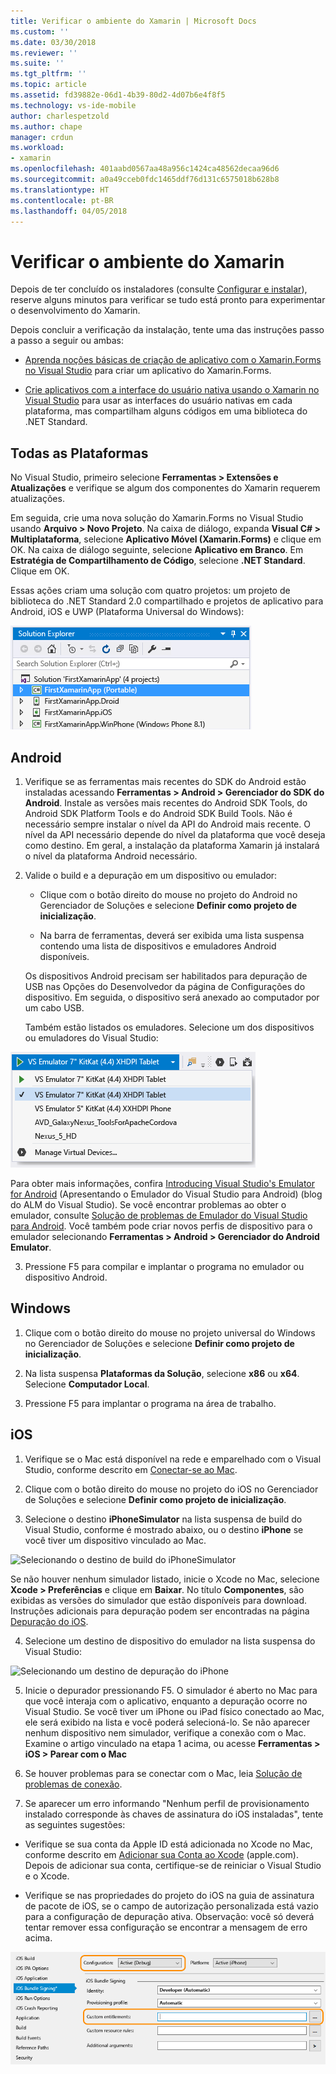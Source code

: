 ```yaml
---
title: Verificar o ambiente do Xamarin | Microsoft Docs
ms.custom: ''
ms.date: 03/30/2018
ms.reviewer: ''
ms.suite: ''
ms.tgt_pltfrm: ''
ms.topic: article
ms.assetid: fd39882e-06d1-4b39-80d2-4d07b6e4f8f5
ms.technology: vs-ide-mobile
author: charlespetzold
ms.author: chape
manager: crdun
ms.workload:
- xamarin
ms.openlocfilehash: 401aabd0567aa48a956c1424ca48562decaa96d6
ms.sourcegitcommit: a0a49cceb0fdc1465ddf76d131c6575018b628b8
ms.translationtype: HT
ms.contentlocale: pt-BR
ms.lasthandoff: 04/05/2018
---
```

# <a name="verify-your-xamarin-environment"></a>Verificar o ambiente do Xamarin

Depois de ter concluído os instaladores (consulte [Configurar e instalar](../cross-platform/setup-and-install.md)), reserve alguns minutos para verificar se tudo está pronto para experimentar o desenvolvimento do Xamarin.  
  
 Depois concluir a verificação da instalação, tente uma das instruções passo a passo a seguir ou ambas:  
  
-   [Aprenda noções básicas de criação de aplicativo com o Xamarin.Forms no Visual Studio](../cross-platform/learn-app-building-basics-with-xamarin-forms-in-visual-studio.md) para criar um aplicativo do Xamarin.Forms.
  
-   [Crie aplicativos com a interface do usuário nativa usando o Xamarin no Visual Studio](../cross-platform/build-apps-with-native-ui-using-xamarin-in-visual-studio.md) para usar as interfaces do usuário nativas em cada plataforma, mas compartilham alguns códigos em uma biblioteca do .NET Standard.
  
## <a name="all-platforms"></a>Todas as Plataformas 
 
No Visual Studio, primeiro selecione **Ferramentas > Extensões e Atualizações** e verifique se algum dos componentes do Xamarin requerem atualizações.  
  
Em seguida, crie uma nova solução do Xamarin.Forms no Visual Studio usando **Arquivo > Novo Projeto**. Na caixa de diálogo, expanda **Visual C# > Multiplataforma**, selecione **Aplicativo Móvel (Xamarin.Forms)** e clique em OK. Na caixa de diálogo seguinte, selecione **Aplicativo em Branco**. Em **Estratégia de Compartilhamento de Código**, selecione **.NET Standard**. Clique em OK.

Essas ações criam uma solução com quatro projetos: um projeto de biblioteca do .NET Standard 2.0 compartilhado e projetos de aplicativo para Android, iOS e UWP (Plataforma Universal do Windows):  
  
![Resultados da criação de um novo projeto do modelo de Aplicativo em Branco do Xamarin.Forms](../cross-platform/media/crossplat-xamarin-verify-1.png "Verificação 1 do Xamarin de CrossPlat")  
   
## <a name="android"></a>Android  
  
1. Verifique se as ferramentas mais recentes do SDK do Android estão instaladas acessando **Ferramentas > Android > Gerenciador do SDK do Android**. Instale as versões mais recentes do Android SDK Tools, do Android SDK Platform Tools e do Android SDK Build Tools. Não é necessário sempre instalar o nível da API do Android mais recente. O nível da API necessário depende do nível da plataforma que você deseja como destino. Em geral, a instalação da plataforma Xamarin já instalará o nível da plataforma Android necessário.  
  
2.  Valide o build e a depuração em um dispositivo ou emulador:  
  
    -   Clique com o botão direito do mouse no projeto do Android no Gerenciador de Soluções e selecione **Definir como projeto de inicialização**.  
  
    -   Na barra de ferramentas, deverá ser exibida uma lista suspensa contendo uma lista de dispositivos e emuladores Android disponíveis. 
    
    Os dispositivos Android precisam ser habilitados para depuração de USB nas Opções do Desenvolvedor da página de Configurações do dispositivo. Em seguida, o dispositivo será anexado ao computador por um cabo USB. 
    
    Também estão listados os emuladores. Selecione um dos dispositivos ou emuladores do Visual Studio:

  ![Selecionando o Emulador do Visual Studio para Android como um destino de depuração](../cross-platform/media/crossplat-xamarin-verify-3.png "CrossPlat Xamarin Verificação 3")  
  
  Para obter mais informações, confira [Introducing Visual Studio's Emulator for Android](http://blogs.msdn.com/b/visualstudioalm/archive/2014/11/12/introducing-visual-studio-s-emulator-for-android.aspx) (Apresentando o Emulador do Visual Studio para Android) (blog do ALM do Visual Studio). Se você encontrar problemas ao obter o emulador, consulte [Solução de problemas de Emulador do Visual Studio para Android](../cross-platform/troubleshooting-the-visual-studio-emulator-for-android.md). Você também pode criar novos perfis de dispositivo para o emulador selecionando **Ferramentas > Android > Gerenciador do Android Emulator**.  
  
3. Pressione F5 para compilar e implantar o programa no emulador ou dispositivo Android.
  
## <a name="windows"></a>Windows 
  
1.  Clique com o botão direito do mouse no projeto universal do Windows no Gerenciador de Soluções e selecione **Definir como projeto de inicialização**.  

2.  Na lista suspensa **Plataformas da Solução**, selecione **x86** ou **x64**. Selecione **Computador Local**.

3.  Pressione F5 para implantar o programa na área de trabalho.
  
## <a name="ios"></a>iOS  
  
1.  Verifique se o Mac está disponível na rede e emparelhado com o Visual Studio, conforme descrito em [Conectar-se ao Mac](/xamarin/ios/get-started/installation/windows/connecting-to-mac/).  
  
2.  Clique com o botão direito do mouse no projeto do iOS no Gerenciador de Soluções e selecione **Definir como projeto de inicialização**.  
  
3.  Selecione o destino **iPhoneSimulator** na lista suspensa de build do Visual Studio, conforme é mostrado abaixo, ou o destino **iPhone** se você tiver um dispositivo vinculado ao Mac.   
  
 ![Selecionando o destino de build do iPhoneSimulator](../cross-platform/media/crossplat-xamarin-verify-5.png "CrossPlat Xamarin Verificação 5") 

 Se não houver nenhum simulador listado, inicie o Xcode no Mac, selecione **Xcode > Preferências** e clique em **Baixar**. No título **Componentes**, são exibidas as versões do simulador que estão disponíveis para download. Instruções adicionais para depuração podem ser encontradas na página [Depuração do iOS](/xamarin/ios/deploy-test/debugging-in-xamarin-ios/?tabs=vsmac#Debugging_on_the_Simulator).
  
4.  Selecione um destino de dispositivo do emulador na lista suspensa do Visual Studio:

 ![Selecionando um destino de depuração do iPhone](../cross-platform/media/crossplat-xamarin-verify-6.png "CrossPlat Xamarin Verificação 6")

5. Inicie o depurador pressionando F5. O simulador é aberto no Mac para que você interaja com o aplicativo, enquanto a depuração ocorre no Visual Studio. Se você tiver um iPhone ou iPad físico conectado ao Mac, ele será exibido na lista e você poderá selecioná-lo. Se não aparecer nenhum dispositivo nem simulador, verifique a conexão com o Mac. Examine o artigo vinculado na etapa 1 acima, ou acesse **Ferramentas > iOS > Parear com o Mac**  
  
6.  Se houver problemas para se conectar com o Mac, leia [Solução de problemas de conexão](/xamarin/ios/get-started/installation/windows/connecting-to-mac/troubleshooting/).  
  
7.  Se aparecer um erro informando "Nenhum perfil de provisionamento instalado corresponde às chaves de assinatura do iOS instaladas", tente as seguintes sugestões:  
  
  - Verifique se sua conta da Apple ID está adicionada no Xcode no Mac, conforme descrito em [Adicionar sua Conta ao Xcode](https://developer.apple.com/library/content/documentation/IDEs/Conceptual/AppStoreDistributionTutorial/AddingYourAccounttoXcode/AddingYourAccounttoXcode.html#//apple_ref/doc/uid/TP40013839-CH40-SW1) (apple.com).  Depois de adicionar sua conta, certifique-se de reiniciar o Visual Studio e o Xcode.  
    
  - Verifique se nas propriedades do projeto do iOS na guia de assinatura de pacote de iOS, se o campo de autorização personalizada está vazio para a configuração de depuração ativa.  Observação: você só deverá tentar remover essa configuração se encontrar a mensagem de erro acima.  
  
  ![Xamarin CrossPlat Verificação 8](../cross-platform/media/crossplat-xamarin-verify-8.png "CrossPlat Xamarin Verificação 8")  
